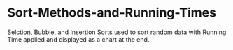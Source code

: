 # Sort-Methods-and-Running-Times
Selction, Bubble, and Insertion Sorts used to sort random data with Running Time applied and displayed as a chart at the end.

